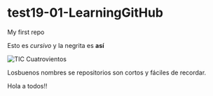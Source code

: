 # test19-01-LearningGitHub
My first repo


Esto es _cursivo_ y la negrita es **así**

![TIC Cuatrovientos](https://www.cuatrovientos.org/images/logo2.png)

Losbuenos nombres se repositorios son cortos y fáciles de recordar.

Hola a todos!!
